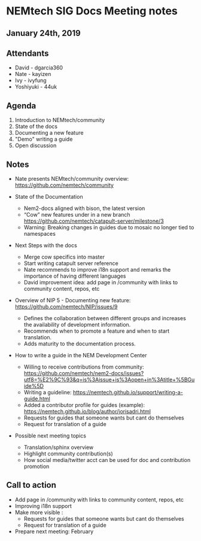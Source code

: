 # NEMtech SIG Docs Meeting notes

## January 24th, 2019

## Attendants

* David - dgarcia360
* Nate - kayizen
* Ivy - ivyfung
* Yoshiyuki - 44uk

## Agenda

1. Introduction to NEMtech/community 
2. State of the docs
3. Documenting a new feature
4. "Demo" writing a guide
5. Open discussion

## Notes

- Nate presents NEMtech/community overview: https://github.com/nemtech/community
- State of the Documentation
  - Nem2-docs aligned with bison, the latest version
  - “Cow” new features under in a new branch https://github.com/nemtech/catapult-server/milestone/3
  - Warning: Breaking changes in guides due to mosaic no longer tied to namespaces

- Next Steps with the docs
   - Merge cow specifics into master
   - Start writing catapult server reference
   - Nate recommends to improve i18n support and remarks the importance of having different languages
   - David improvement idea: add page in /community with links to community content, repos, etc

- Overview of NIP 5 - Documenting new feature: https://github.com/nemtech/NIP/issues/9
   - Defines the collaboration between different groups and increases the availability of development information.
   - Recommends when to promote a feature and when to start translation.
   - Adds maturity to the documentation process.

- How to write a guide in the NEM Development Center
   - Willing to receive contributions from community: https://github.com/nemtech/nem2-docs/issues?utf8=%E2%9C%93&q=is%3Aissue+is%3Aopen+in%3Atitle+%5BGuide%5D
   - Writing a guideline: https://nemtech.github.io/support/writing-a-guide.html
   - Added a contributor profile for guides (example): https://nemtech.github.io/blog/author/jorisadri.html
   - Requests for guides that someone wants but cant do themselves
   - Request for translation of a guide

- Possible next meeting topics
   - Translation/sphinx overview
   - Highlight community contribution(s)
   - How social media/twitter acct can be used for doc and contribution promotion

## Call to action

- Add page in /community with links to community content, repos, etc
- Improving i18n support
- Make more visible :
  - Requests for guides that someone wants but cant do themselves
  - Request for translation of a guide
- Prepare next meeting: February
